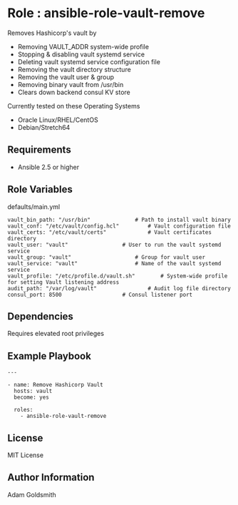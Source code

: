 Role : ansible-role-vault-remove
================================

Removes Hashicorp's vault by
* Removing VAULT_ADDR system-wide profile
* Stopping & disabling vault systemd service
* Deleting vault systemd service configuration file
* Removing the vault directory structure
* Removing the vault user & group
* Removing binary vault from /usr/bin
* Clears down backend consul KV store

Currently tested on these Operating Systems
* Oracle Linux/RHEL/CentOS
* Debian/Stretch64

Requirements
------------

* Ansible 2.5 or higher

Role Variables
--------------

defaults/main.yml
```
vault_bin_path: "/usr/bin"				# Path to install vault binary
vault_conf: "/etc/vault/config.hcl"			# Vault configuration file
vault_certs: "/etc/vault/certs"				# Vault certificates directory
vault_user: "vault"					# User to run the vault systemd service
vault_group: "vault"					# Group for vault user
vault_service: "vault"					# Name of the vault systemd service
vault_profile: "/etc/profile.d/vault.sh"		# System-wide profile for setting Vault listening address
audit_path: "/var/log/vault"				# Audit log file directory
consul_port: 8500					# Consul listener port
```

Dependencies
------------

Requires elevated root privileges

Example Playbook
----------------

```
---

- name: Remove Hashicorp Vault
  hosts: vault
  become: yes

  roles:
    - ansible-role-vault-remove
```

License
-------

MIT License

Author Information
------------------

Adam Goldsmith

